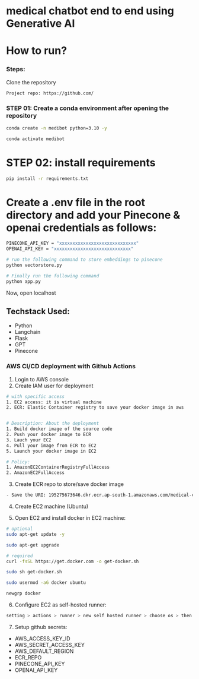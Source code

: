 # medical chatbot end to end using Generative AI

# How to run?
### Steps:

Clone the repository

```bash
Project repo: https://github.com/
```

### STEP 01: Create a conda environment after opening the repository
```bash
conda create -n medibot python=3.10 -y
```

```bash
conda activate medibot
```


# STEP 02: install requirements
```bash
pip install -r requirements.txt
```

# Create a .env file in the root directory and add your Pinecone & openai credentials as follows:
```bash
PINECONE_API_KEY = "xxxxxxxxxxxxxxxxxxxxxxxxxxxxx"
OPENAI_API_KEY = "xxxxxxxxxxxxxxxxxxxxxxxxxxxxx"
```

```bash
# run the following command to store embeddings to pinecone
python vectorstore.py
```

```bash
# Finally run the following command
python app.py
```

Now, open localhost


## Techstack Used:
* Python
* Langchain
* Flask
* GPT
* Pinecone


### AWS CI/CD deployment with Github Actions

1. Login to AWS console
2. Create IAM user for deployment
```bash
# with specific access
1. EC2 access: it is virtual machine
2. ECR: Elastic Container registry to save your docker image in aws


# Description: About the deployment
1. Build docker image of the source code
2. Push your docker image to ECR
3. Lauch your EC2
4. Pull your image from ECR to EC2
5. Launch your docker image in EC2

# Policy:
1. AmazonEC2ContainerRegistryFullAccess
2. AmazonEC2FullAccess
```

3. Create ECR repo to store/save docker image
```bash
- Save the URI: 195275673646.dkr.ecr.ap-south-1.amazonaws.com/medical-chatbot
```

4. Create EC2 machine (Ubuntu)

5. Open EC2 and install docker in EC2 machine:
```bash
# optional
sudo apt-get update -y

sudo apt-get upgrade

# required
curl -fsSL https://get.docker.com -o get-docker.sh

sudo sh get-docker.sh

sudo usermod -aG docker ubuntu

newgrp docker
```

6. Configure EC2 as self-hosted runner:
```bash
setting > actions > runner > new self hosted runner > choose os > then run command one by one
```

7. Setup github secrets:
* AWS_ACCESS_KEY_ID
* AWS_SECRET_ACCESS_KEY
* AWS_DEFAULT_REGION
* ECR_REPO
* PINECONE_API_KEY
* OPENAI_API_KEY
